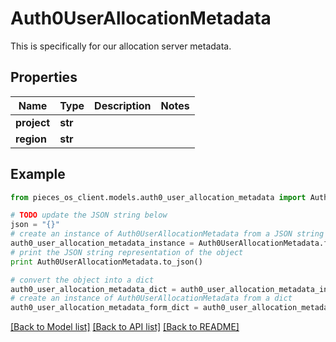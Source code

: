 # Auth0UserAllocationMetadata

This is specifically for our allocation server metadata.

## Properties

Name | Type | Description | Notes
------------ | ------------- | ------------- | -------------
**project** | **str** |  | 
**region** | **str** |  | 

## Example

```python
from pieces_os_client.models.auth0_user_allocation_metadata import Auth0UserAllocationMetadata

# TODO update the JSON string below
json = "{}"
# create an instance of Auth0UserAllocationMetadata from a JSON string
auth0_user_allocation_metadata_instance = Auth0UserAllocationMetadata.from_json(json)
# print the JSON string representation of the object
print Auth0UserAllocationMetadata.to_json()

# convert the object into a dict
auth0_user_allocation_metadata_dict = auth0_user_allocation_metadata_instance.to_dict()
# create an instance of Auth0UserAllocationMetadata from a dict
auth0_user_allocation_metadata_form_dict = auth0_user_allocation_metadata.from_dict(auth0_user_allocation_metadata_dict)
```
[[Back to Model list]](../README.md#documentation-for-models) [[Back to API list]](../README.md#documentation-for-api-endpoints) [[Back to README]](../README.md)


